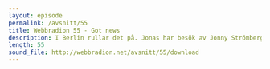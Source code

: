 ```yaml
---
layout: episode
permalink: /avsnitt/55
title: Webbradion 55 - Got news
description: I Berlin rullar det på. Jonas har besök av Jonny Strömberg, designer på MyNewsdesk. Vi diskuterar Jonnys roll som designer och snackar native JavaScript.
length: 55
sound_file: http://webbradion.net/avsnitt/55/download
---
```



